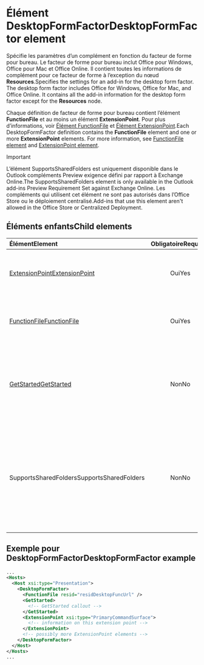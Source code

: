 # <a name="desktopformfactor-element"></a><span data-ttu-id="e8c53-101">Élément DesktopFormFactor</span><span class="sxs-lookup"><span data-stu-id="e8c53-101">DesktopFormFactor element</span></span>

<span data-ttu-id="e8c53-p101">Spécifie les paramètres d’un complément en fonction du facteur de forme pour bureau. Le facteur de forme pour bureau inclut Office pour Windows, Office pour Mac et Office Online. Il contient toutes les informations de complément pour ce facteur de forme à l’exception du nœud **Resources**.</span><span class="sxs-lookup"><span data-stu-id="e8c53-p101">Specifies the settings for an add-in for the desktop form factor. The desktop form factor includes Office for Windows, Office for Mac, and Office Online. It contains all the add-in information for the desktop form factor except for the  **Resources** node.</span></span>

<span data-ttu-id="e8c53-p102">Chaque définition de facteur de forme pour bureau contient l’élément **FunctionFile** et au moins un élément **ExtensionPoint**. Pour plus d’informations, voir [Élément FunctionFile](functionfile.md) et [Élément ExtensionPoint](extensionpoint.md).</span><span class="sxs-lookup"><span data-stu-id="e8c53-p102">Each DesktopFormFactor definition contains the  **FunctionFile** element and one or more **ExtensionPoint** elements. For more information, see [FunctionFile element](functionfile.md) and [ExtensionPoint element](extensionpoint.md).</span></span>

> [!IMPORTANT]
> <span data-ttu-id="e8c53-107">L’élément SupportsSharedFolders est uniquement disponible dans le Outlook compléments Preview exigence défini par rapport à Exchange Online.</span><span class="sxs-lookup"><span data-stu-id="e8c53-107">The SupportsSharedFolders element is only available in the Outlook add-ins Preview Requirement Set against Exchange Online.</span></span>
> <span data-ttu-id="e8c53-108">Les compléments qui utilisent cet élément ne sont pas autorisés dans l’Office Store ou le déploiement centralisé.</span><span class="sxs-lookup"><span data-stu-id="e8c53-108">Add-ins that use this element aren't allowed in the Office Store or Centralized Deployment.</span></span>

## <a name="child-elements"></a><span data-ttu-id="e8c53-109">Éléments enfants</span><span class="sxs-lookup"><span data-stu-id="e8c53-109">Child elements</span></span>

| <span data-ttu-id="e8c53-110">Élément</span><span class="sxs-lookup"><span data-stu-id="e8c53-110">Element</span></span>                               | <span data-ttu-id="e8c53-111">Obligatoire</span><span class="sxs-lookup"><span data-stu-id="e8c53-111">Required</span></span> | <span data-ttu-id="e8c53-112">Description</span><span class="sxs-lookup"><span data-stu-id="e8c53-112">Description</span></span>  |
|:--------------------------------------|:--------:|:-------------|
| [<span data-ttu-id="e8c53-113">ExtensionPoint</span><span class="sxs-lookup"><span data-stu-id="e8c53-113">ExtensionPoint</span></span>](extensionpoint.md)   | <span data-ttu-id="e8c53-114">Oui</span><span class="sxs-lookup"><span data-stu-id="e8c53-114">Yes</span></span>      | <span data-ttu-id="e8c53-115">Définit l’emplacement où se trouvent les fonctionnalités d’un complément</span><span class="sxs-lookup"><span data-stu-id="e8c53-115">Defines where an add-in exposes functionality.</span></span> |
| [<span data-ttu-id="e8c53-116">FunctionFile</span><span class="sxs-lookup"><span data-stu-id="e8c53-116">FunctionFile</span></span>](functionfile.md)       | <span data-ttu-id="e8c53-117">Oui</span><span class="sxs-lookup"><span data-stu-id="e8c53-117">Yes</span></span>      | <span data-ttu-id="e8c53-118">URL pointant vers un fichier qui contient les fonctions JavaScript.</span><span class="sxs-lookup"><span data-stu-id="e8c53-118">A URL to a file that contains JavaScript functions.</span></span>|
| [<span data-ttu-id="e8c53-119">GetStarted</span><span class="sxs-lookup"><span data-stu-id="e8c53-119">GetStarted</span></span>](getstarted.md)           | <span data-ttu-id="e8c53-120">Non</span><span class="sxs-lookup"><span data-stu-id="e8c53-120">No</span></span>       | <span data-ttu-id="e8c53-121">Définit la légende qui s’affiche lorsque vous installez le complément dans des hôtes Word, Excel ou PowerPoint.</span><span class="sxs-lookup"><span data-stu-id="e8c53-121">Defines the callout that appears when installing the add-in in Word, Excel, or PowerPoint hosts.</span></span> |
| <span data-ttu-id="e8c53-122">SupportsSharedFolders</span><span class="sxs-lookup"><span data-stu-id="e8c53-122">SupportsSharedFolders</span></span>                 | <span data-ttu-id="e8c53-123">Non</span><span class="sxs-lookup"><span data-stu-id="e8c53-123">No</span></span>       | <span data-ttu-id="e8c53-124">Définit si le complément Outlook est disponible dans les scénarios de délégué et est défini sur *false* par défaut.</span><span class="sxs-lookup"><span data-stu-id="e8c53-124">Defines whether the Outlook add-in is available in delegate scenarios and is set to *false* by default.</span></span> <span data-ttu-id="e8c53-125">Ensemble de conditions requises d’aperçu.</span><span class="sxs-lookup"><span data-stu-id="e8c53-125">Preview requirement set.</span></span>|

## <a name="desktopformfactor-example"></a><span data-ttu-id="e8c53-126">Exemple pour DesktopFormFactor</span><span class="sxs-lookup"><span data-stu-id="e8c53-126">DesktopFormFactor example</span></span>

```xml
...
<Hosts>
  <Host xsi:type="Presentation">
    <DesktopFormFactor>
      <FunctionFile resid="residDesktopFuncUrl" />
      <GetStarted>
        <!-- GetStarted callout -->
      </GetStarted>
      <ExtensionPoint xsi:type="PrimaryCommandSurface">
        <!-- information on this extension point -->
      </ExtensionPoint>
      <!-- possibly more ExtensionPoint elements -->
    </DesktopFormFactor>
  </Host>
</Hosts>
...
```
